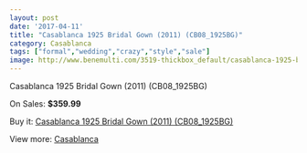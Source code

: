 ```yaml
---
layout: post
date: '2017-04-11'
title: "Casablanca 1925 Bridal Gown (2011) (CB08_1925BG)"
category: Casablanca
tags: ["formal","wedding","crazy","style","sale"]
image: http://www.benemulti.com/3519-thickbox_default/casablanca-1925-bridal-gown-2011-cb081925bg.jpg
---
```

Casablanca 1925 Bridal Gown (2011) (CB08_1925BG)

On Sales: **$359.99**
<a href="https://www.benemulti.com/en/casablanca/1364-casablanca-1925-bridal-gown-2011-cb081925bg.html"><amp-img layout="responsive" width="600" height="600" src="//www.benemulti.com/3519-thickbox_default/casablanca-1925-bridal-gown-2011-cb081925bg.jpg" alt="Casablanca 1925 Bridal Gown (2011) (CB08_1925BG) 0" /></a>
<a href="https://www.benemulti.com/en/casablanca/1364-casablanca-1925-bridal-gown-2011-cb081925bg.html"><amp-img layout="responsive" width="600" height="600" src="//www.benemulti.com/3521-thickbox_default/casablanca-1925-bridal-gown-2011-cb081925bg.jpg" alt="Casablanca 1925 Bridal Gown (2011) (CB08_1925BG) 1" /></a>
<a href="https://www.benemulti.com/en/casablanca/1364-casablanca-1925-bridal-gown-2011-cb081925bg.html"><amp-img layout="responsive" width="600" height="600" src="//www.benemulti.com/3520-thickbox_default/casablanca-1925-bridal-gown-2011-cb081925bg.jpg" alt="Casablanca 1925 Bridal Gown (2011) (CB08_1925BG) 2" /></a>

Buy it: [Casablanca 1925 Bridal Gown (2011) (CB08_1925BG)](https://www.benemulti.com/en/casablanca/1364-casablanca-1925-bridal-gown-2011-cb081925bg.html "Casablanca 1925 Bridal Gown (2011) (CB08_1925BG)")

View more: [Casablanca](https://www.benemulti.com/en/18-casablanca "Casablanca")